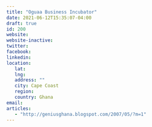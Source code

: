 ```yaml
---
title: "Oguaa Business Incubator"
date: 2021-06-12T15:35:07-04:00
draft: true
id: 200
website: 
website-inactive: 
twitter: 
facebook: 
linkedin: 
location: 
   lat: 
   lng: 
   address: ""
   city: Cape Coast
   region: 
   country: Ghana
email: 
articles:
   - "http://geniusghana.blogspot.com/2007/05/?m=1"
---
```


